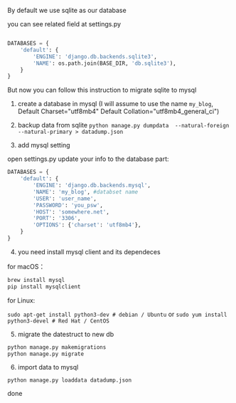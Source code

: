 
By default we use sqlite as our database

you can see related field at settings.py


```python

DATABASES = {
    'default': {
        'ENGINE': 'django.db.backends.sqlite3',
        'NAME': os.path.join(BASE_DIR, 'db.sqlite3'),
    }
}

```


But now you can follow this instruction to migrate sqlite to mysql

1. create a database in mysql 
(I will assume to use the name `my_blog`,
Default Charset="utf8mb4"
Default Collation="utf8mb4_general_ci")

2. backup data from sqlite
`python manage.py dumpdata  --natural-foreign --natural-primary > datadump.json`

3. add mysql setting

open settings.py
update your info to the database part:
```python
DATABASES = {
    'default': {
        'ENGINE': 'django.db.backends.mysql',
        'NAME': 'my_blog', #databset name 
        'USER': 'user_name',
        'PASSWORD': 'you_psw',
        'HOST': 'somewhere.net',
        'PORT': '3306',
        'OPTIONS': {'charset': 'utf8mb4'},
    }
}
```

4. you need install mysql client and its dependeces

for macOS：

```bash
brew install mysql
pip install mysqlclient
```

for Linux:

`sudo apt-get install python3-dev # debian / Ubuntu`
or
`sudo yum install python3-devel # Red Hat / CentOS`

5. migrate the datestruct to new db

```python
python manage.py makemigrations
python manage.py migrate
```

6. import data to mysql

`python manage.py loaddata datadump.json`

done